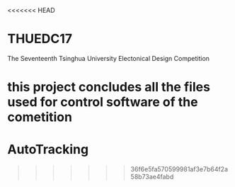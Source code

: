 <<<<<<< HEAD
# THUEDC17
The Seventeenth Tsinghua University Electonical Design Competition

this project concludes all the files used for control software of the cometition
=======
# AutoTracking
>>>>>>> 36f6e5fa570599981af3e7b64f2a58b73ae4fabd
